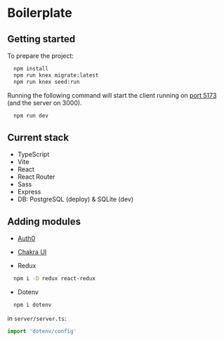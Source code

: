 # Boilerplate

## Getting started

To prepare the project:

```bash
  npm install
  npm run knex migrate:latest
  npm run knex seed:run
```

Running the following command will start the client running on [port 5173](http://localhost:5173) (and the server on 3000).

```bash
  npm run dev
```

## Current stack

- TypeScript
- Vite
- React
- React Router
- Sass
- Express
- DB: PostgreSQL (deploy) & SQLite (dev)

## Adding modules

- [Auth0](./_docs/auth0.md)

- [Chakra UI](./_docs/chakra.md)

- Redux

```bash
  npm i -D redux react-redux
```

- Dotenv

```bash
  npm i dotenv
```

in `server/server.ts`:

```ts
import 'dotenv/config'
```
